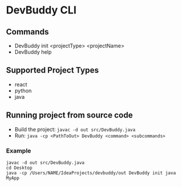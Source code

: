# DevBuddy CLI

## Commands
- DevBuddy init \<projectType\> \<projectName\>
- DevBuddy help

## Supported Project Types
- react
- python
- java

## Running project from source code
- Build the project: `javac -d out src/DevBuddy.java`
- Run: `java -cp <PathToOut> DevBuddy <command> <subcommands>`

### Example
```
javac -d out src/DevBuddy.java
cd Desktop
java -cp /Users/NAME/IdeaProjects/devbuddy/out DevBuddy init java MyApp     
```